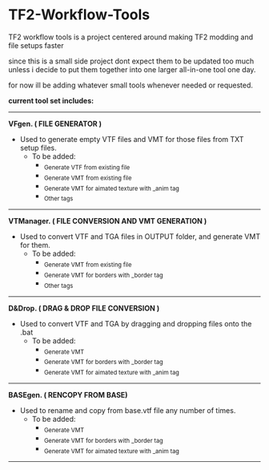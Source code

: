 # TF2-Workflow-Tools

TF2 workflow tools is a project centered around
making TF2 modding and file setups faster

since this is a small side project
dont expect them to be updated too much unless i decide to put them together into
one larger all-in-one tool one day.

for now ill be adding whatever small tools whenever needed or requested.

**current tool set includes:**
_______________________________________________________________________________________________ 

**VFgen. ( FILE GENERATOR )**
  - Used to generate empty VTF files and VMT for those files from TXT setup files.
    - To be added:
      - <sub>Generate VTF from existing file</sub>
      - <sub>Generate VMT from existing file</sub>
      - <sub>Generate VMT for aimated texture with _anim tag</sub>
      - <sub>Other tags</sub>
      
     
_______________________________________________________________________________________________

**VTManager. ( FILE CONVERSION AND VMT GENERATION )**
  - Used to convert VTF and TGA files in OUTPUT folder, and generate VMT for them.
    - To be added:
      - <sub>Generate VMT from existing file</sub>
      - <sub>Generate VMT for borders with _border tag</sub>
      - <sub>Other tags</sub>
      
    
_______________________________________________________________________________________________     
      
**D&Drop. ( DRAG & DROP FILE CONVERSION )**
  - Used to convert VTF and TGA by dragging and dropping files onto the .bat
    - To be added:
      - <sub>Generate VMT</sub>
      - <sub>Generate VMT for borders with _border tag</sub>
      - <sub>Generate VMT for aimated texture with _anim tag</sub>
      
      
_______________________________________________________________________________________________  
      
**BASEgen. ( RENCOPY FROM BASE)**
  - Used to rename and copy from base.vtf file any number of times.
    - To be added:
      - <sub>Generate VMT</sub>
      - <sub>Generate VMT for borders with _border tag</sub>
      - <sub>Generate VMT for aimated texture with _anim tag</sub>
      
      
_______________________________________________________________________________________________
